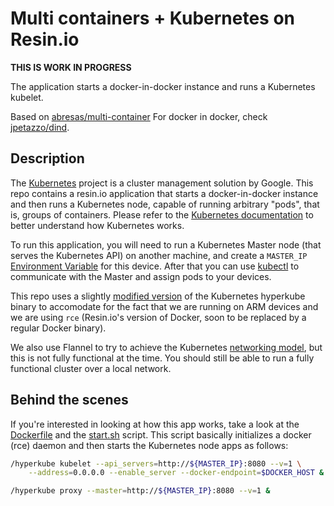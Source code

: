 # Multi containers + Kubernetes on Resin.io

**THIS IS WORK IN PROGRESS**

The application starts a docker-in-docker instance and runs a Kubernetes kubelet.

Based on [abresas/multi-container](https://github.com/abresas/multi-container)
For docker in docker, check [jpetazzo/dind](https://github.com/jpetazzo/dind).

## Description

The [Kubernetes](https://kubernetes.io) project is a cluster management solution by Google. This repo contains a resin.io application that starts a docker-in-docker instance and then runs a Kubernetes node, capable of running arbitrary "pods", that is, groups of containers. Please refer to the [Kubernetes documentation](https://github.com/kubernetes/kubernetes/blob/master/docs/getting-started-guides/README.md) to better understand how Kubernetes works. 

To run this application, you will need to run a Kubernetes Master node (that serves the Kubernetes API) on another machine, and create a `MASTER_IP` [Environment Variable](http://docs.resin.io/#/pages/management/env-vars.md) for this device. After that you can use [kubectl](https://github.com/kubernetes/kubernetes/blob/master/docs/user-guide/kubectl/kubectl.md) to communicate with the Master and assign pods to your devices.

This repo uses a slightly [modified version](https://github.com/pcarranzav/kubernetes) of the Kubernetes hyperkube binary to accomodate for the fact that we are running on ARM devices and we are using `rce` (Resin.io's version of Docker, soon to be replaced by a regular Docker binary).

We also use Flannel to try to achieve the Kubernetes [networking model](https://github.com/kubernetes/kubernetes/blob/master/docs/design/networking.md), but this is not fully functional at the time. You should still be able to run a fully functional cluster over a local network.

## Behind the scenes
If you're interested in looking at how this app works, take a look at the [Dockerfile](./Dockerfile) and the [start.sh](./start.sh) script. This script basically initializes a docker (rce) daemon and then starts the Kubernetes node apps as follows:

```bash
/hyperkube kubelet --api_servers=http://${MASTER_IP}:8080 --v=1 \
	--address=0.0.0.0 --enable_server --docker-endpoint=$DOCKER_HOST &

/hyperkube proxy --master=http://${MASTER_IP}:8080 --v=1 &
```
